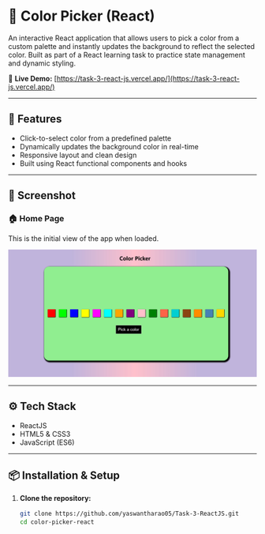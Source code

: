 # 🎨 Color Picker (React)

An interactive React application that allows users to pick a color from a custom palette and instantly updates the background to reflect the selected color. Built as part of a React learning task to practice state management and dynamic styling.

🔗 **Live Demo:** [https://task-3-react-js.vercel.app/](https://task-3-react-js.vercel.app/)

---

## 🚀 Features

- Click-to-select color from a predefined palette  
- Dynamically updates the background color in real-time  
- Responsive layout and clean design  
- Built using React functional components and hooks

---

## 📸 Screenshot

### 🏠 Home Page

This is the initial view of the app when loaded.

![Home Page](./colorpicker.jpg)

---

## ⚙️ Tech Stack

- ReactJS  
- HTML5 & CSS3  
- JavaScript (ES6)

---

## 📦 Installation & Setup

1. **Clone the repository:**
   ```bash
   git clone https://github.com/yaswantharao05/Task-3-ReactJS.git
   cd color-picker-react
